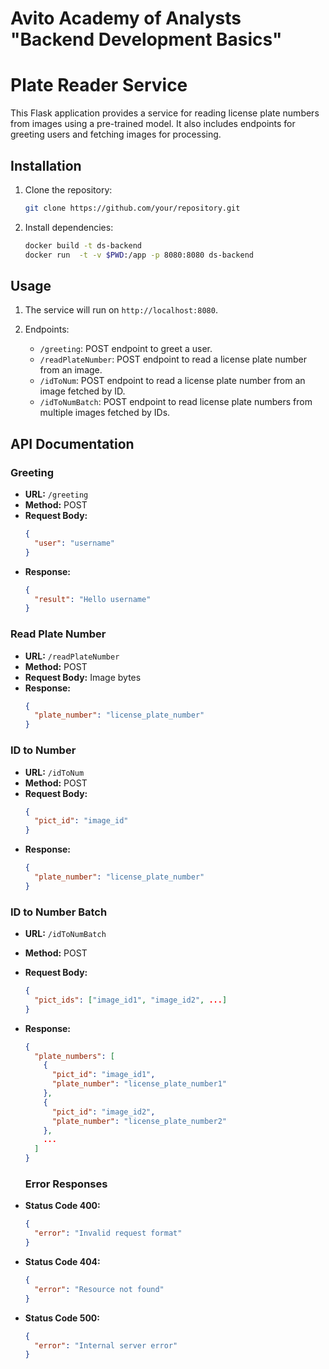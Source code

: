# Avito Academy of Analysts "Backend Development Basics"


# Plate Reader Service

This Flask application provides a service for reading license plate numbers from images using a pre-trained model. It also includes endpoints for greeting users and fetching images for processing.

## Installation

1. Clone the repository:
   ```bash
   git clone https://github.com/your/repository.git
   ```

2. Install dependencies:
   ```bash
   docker build -t ds-backend
   docker run  -t -v $PWD:/app -p 8080:8080 ds-backend
   ```

## Usage

1. The service will run on `http://localhost:8080`.

2. Endpoints:
   - `/greeting`: POST endpoint to greet a user.
   - `/readPlateNumber`: POST endpoint to read a license plate number from an image.
   - `/idToNum`: POST endpoint to read a license plate number from an image fetched by ID.
   - `/idToNumBatch`: POST endpoint to read license plate numbers from multiple images fetched by IDs.

## API Documentation

### Greeting
- **URL:** `/greeting`
- **Method:** POST
- **Request Body:**
  ```json
  {
    "user": "username"
  }
  ```
- **Response:**
  ```json
  {
    "result": "Hello username"
  }
  ```

### Read Plate Number
- **URL:** `/readPlateNumber`
- **Method:** POST
- **Request Body:** Image bytes
- **Response:**
  ```json
  {
    "plate_number": "license_plate_number"
  }
  ```

### ID to Number
- **URL:** `/idToNum`
- **Method:** POST
- **Request Body:**
  ```json
  {
    "pict_id": "image_id"
  }
  ```
- **Response:**
  ```json
  {
    "plate_number": "license_plate_number"
  }
  ```

### ID to Number Batch
- **URL:** `/idToNumBatch`
- **Method:** POST
- **Request Body:**
  ```json
  {
    "pict_ids": ["image_id1", "image_id2", ...]
  }
  ```
- **Response:**
  ```json
  {
    "plate_numbers": [
      {
        "pict_id": "image_id1",
        "plate_number": "license_plate_number1"
      },
      {
        "pict_id": "image_id2",
        "plate_number": "license_plate_number2"
      },
      ...
    ]
  }
  ```

  ### Error Responses
- **Status Code 400:**
  ```json
  {
    "error": "Invalid request format"
  }
  ```

- **Status Code 404:**
  ```json
  {
    "error": "Resource not found"
  }
  ```

- **Status Code 500:**
  ```json
  {
    "error": "Internal server error"
  }
  ```